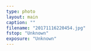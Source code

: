 ```yaml
---
type: photo
layout: main
caption: ""
filename: "20171116220454.jpg"
fstop: "Unknown"
exposure: "Unknown"
---
```

